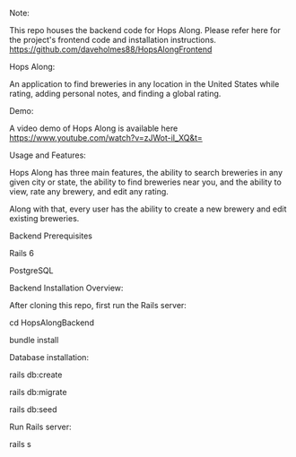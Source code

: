 Note:

This repo houses the backend code for Hops Along. Please refer here for the project's frontend code and installation instructions. https://github.com/daveholmes88/HopsAlongFrontend

Hops Along:

An application to find breweries in any location in the United States while rating, adding personal notes, and finding a global rating.

Demo:

A video demo of Hops Along is available here https://www.youtube.com/watch?v=zJWot-iI_XQ&t=

Usage and Features:

Hops Along has three main features, the ability to search breweries in any given city or state, the ability to find breweries near you, and the ability to view, rate any brewery, and edit any rating.

Along with that, every user has the ability to create a new brewery and edit existing breweries.

Backend Prerequisites

Rails 6

PostgreSQL

Backend Installation Overview:

After cloning this repo, first run the Rails server:

cd HopsAlongBackend

bundle install

Database installation:

rails db:create

rails db:migrate

rails db:seed

Run Rails server:

rails s
